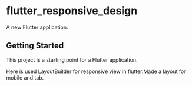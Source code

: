 # flutter_responsive_design

A new Flutter application.

## Getting Started

This project is a starting point for a Flutter application.

Here is used LayoutBuilder for responsive view in flutter.Made a layout for mobile and tab.


